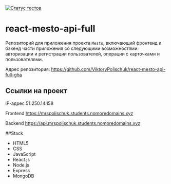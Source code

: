[![Статус тестов](../../actions/workflows/tests.yml/badge.svg)](../../actions/workflows/tests.yml)

# react-mesto-api-full

Репозиторий для приложения проекта `Mesto`, включающий фронтенд и бэкенд части приложения со следующими возможностями: авторизации и регистрации пользователей, операции с карточками и пользователями. 
  

Адрес репозитория: https://github.com/ViktoryPolischuk/react-mesto-api-full-gha

## Ссылки на проект

IP-адрес 51.250.14.158

Frontend https://mrspolischuk.students.nomoredomains.xyz

Backend https://api.mrspolischuk.students.nomoredomains.xyz

##Stack
* HTML5
* CSS
* JavaScript
* React.js
* Node.js
* Express
* MongoDB
